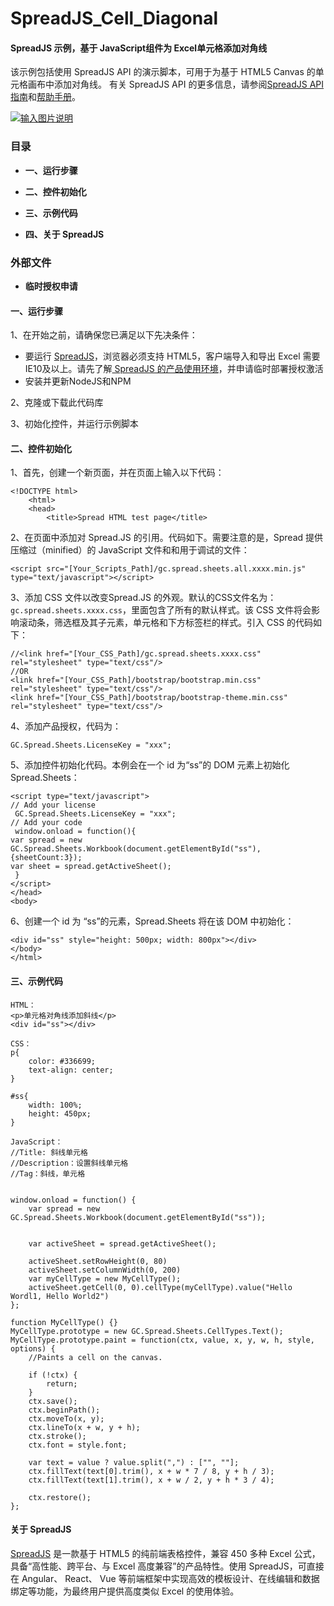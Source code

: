# SpreadJS_Cell_Diagonal

#### SpreadJS 示例，基于 JavaScript组件为 Excel单元格添加对角线

该示例包括使用 SpreadJS API 的演示脚本，可用于为基于 HTML5 Canvas 的单元格画布中添加对角线。
有关 SpreadJS API 的更多信息，请参阅[SpreadJS API 指南](https://demo.grapecity.com.cn/spreadjs/help/api/)和[帮助手册](https://help.grapecity.com.cn/pages/viewpage.action?pageId=5963808)。

[![输入图片说明](%E5%9B%BE%E7%89%8721.png)](https://www.grapecity.com.cn/developer/spreadjs/demo)

### 目录

-   **一、运行步骤**   

-   **二、控件初始化** 

-   **三、示例代码** 

-   **四、关于 SpreadJS** 


### 外部文件

 - **临时授权申请** 


#### 一、运行步骤

1、在开始之前，请确保您已满足以下先决条件：

- 要运行 [SpreadJS](https://www.grapecity.com.cn/developer/spreadjs)，浏览器必须支持 HTML5，客户端导入和导出 Excel 需要 IE10及以上。请先了解[ SpreadJS 的产品使用环境](https://www.grapecity.com.cn/developer/spreadjs/selection-guide/product-use-environment)，并申请临时部署授权激活
- 安装并更新NodeJS和NPM

2、克隆或下载此代码库

3、初始化控件，并运行示例脚本


#### 二、控件初始化

1、首先，创建一个新页面，并在页面上输入以下代码：

```
<!DOCTYPE html>
    <html>
    <head>
        <title>Spread HTML test page</title>
```

2、在页面中添加对 Spread.JS 的引用。代码如下。需要注意的是，Spread 提供压缩过（minified）的 JavaScript 文件和和用于调试的文件：

```
<script src="[Your_Scripts_Path]/gc.spread.sheets.all.xxxx.min.js" type="text/javascript"></script>
```

3、添加 CSS 文件以改变Spread.JS 的外观。默认的CSS文件名为：``` gc.spread.sheets.xxxx.css```，里面包含了所有的默认样式。该 CSS 文件将会影响滚动条，筛选框及其子元素，单元格和下方标签栏的样式。引入 CSS 的代码如下：

```
//<link href="[Your_CSS_Path]/gc.spread.sheets.xxxx.css" rel="stylesheet" type="text/css"/>
//OR
<link href="[Your_CSS_Path]/bootstrap/bootstrap.min.css" rel="stylesheet" type="text/css"/>
<link href="[Your_CSS_Path]/bootstrap/bootstrap-theme.min.css" rel="stylesheet" type="text/css"/>
```

4、添加产品授权，代码为：
```
GC.Spread.Sheets.LicenseKey = "xxx";
```

5、添加控件初始化代码。本例会在一个 id 为“ss”的 DOM 元素上初始化 Spread.Sheets：

```
<script type="text/javascript">
// Add your license
 GC.Spread.Sheets.LicenseKey = "xxx";
// Add your code
 window.onload = function(){
var spread = new GC.Spread.Sheets.Workbook(document.getElementById("ss"),{sheetCount:3});
var sheet = spread.getActiveSheet();
 }
</script>
</head>
<body>
```

6、创建一个 id 为 “ss”的元素，Spread.Sheets 将在该 DOM 中初始化：

```
<div id="ss" style="height: 500px; width: 800px"></div>
</body>
</html>
```

#### 三、示例代码
```
HTML：
<p>单元格对角线添加斜线</p>
<div id="ss"></div>
```
```
CSS：
p{
    color: #336699;
    text-align: center;
}

#ss{
    width: 100%;
    height: 450px;
}
```
```
JavaScript：
//Title: 斜线单元格
//Description：设置斜线单元格
//Tag：斜线，单元格


window.onload = function() {
    var spread = new GC.Spread.Sheets.Workbook(document.getElementById("ss"));


    var activeSheet = spread.getActiveSheet();

    activeSheet.setRowHeight(0, 80)
    activeSheet.setColumnWidth(0, 200)
    var myCellType = new MyCellType();
    activeSheet.getCell(0, 0).cellType(myCellType).value("Hello Wordl1, Hello World2")
};

function MyCellType() {}
MyCellType.prototype = new GC.Spread.Sheets.CellTypes.Text();
MyCellType.prototype.paint = function(ctx, value, x, y, w, h, style, options) {
    //Paints a cell on the canvas.

    if (!ctx) {
        return;
    }
    ctx.save();
    ctx.beginPath();
    ctx.moveTo(x, y);
    ctx.lineTo(x + w, y + h);
    ctx.stroke();
    ctx.font = style.font;

    var text = value ? value.split(",") : ["", ""];
    ctx.fillText(text[0].trim(), x + w * 7 / 8, y + h / 3);
    ctx.fillText(text[1].trim(), x + w / 2, y + h * 3 / 4);

    ctx.restore();
};

```

#### 关于 SpreadJS

[SpreadJS](https://www.grapecity.com.cn/developer/spreadjs) 是一款基于 HTML5 的纯前端表格控件，兼容 450 多种 Excel 公式，具备“高性能、跨平台、与 Excel 高度兼容”的产品特性。使用 SpreadJS，可直接在 Angular、 React、 Vue 等前端框架中实现高效的模板设计、在线编辑和数据绑定等功能，为最终用户提供高度类似 Excel 的使用体验。





